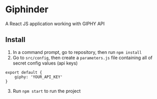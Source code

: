 # Giphinder
A React JS application working with GIPHY API

## Install
1. In a command prompt, go to repository, then run `npm install`
2. Go to `src/config`, then create a `parameters.js` file containing all of secret config values (api keys)
```
export default {
    giphy: 'YOUR_API_KEY'
}
```
3. Run `npm start` to run the project
